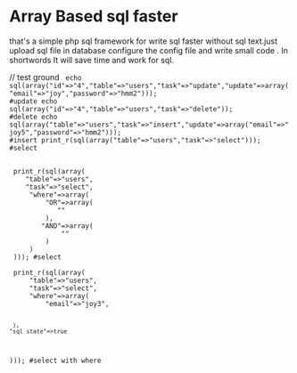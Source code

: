 # Array Based sql faster
that's a simple php sql framework for write sql faster without sql text.just upload sql file in   database configure the config file and write small  code .
In shortwords It will save time and work for sql.



// test ground
<code>
echo sql(array("id"=>"4","table"=>"users","task"=>"update","update"=>array("email"=>"joy","password"=>"hmm2"))); #update
echo sql(array("id"=>"4","table"=>"users","task"=>"delete")); #delete
echo sql(array("table"=>"users","task"=>"insert","update"=>array("email"=>"joy5","password"=>"hmm2"))); #insert
print_r(sql(array("table"=>"users","task"=>"select"))); #select
</code>


<code>
 print_r(sql(array(
    "table"=>"users",
    "task"=>"select",
     "where"=>array(
         "OR"=>array(
            ""
         ),
        "AND"=>array(
             ""
         )
     )
 ))); #select
</code>

<code>
 print_r(sql(array(
     "table"=>"users",
     "task"=>"select",
     "where"=>array(
         "email"=>"joy3",
        
     ),
    "sql_state"=>true
))); #select with where
</code>
